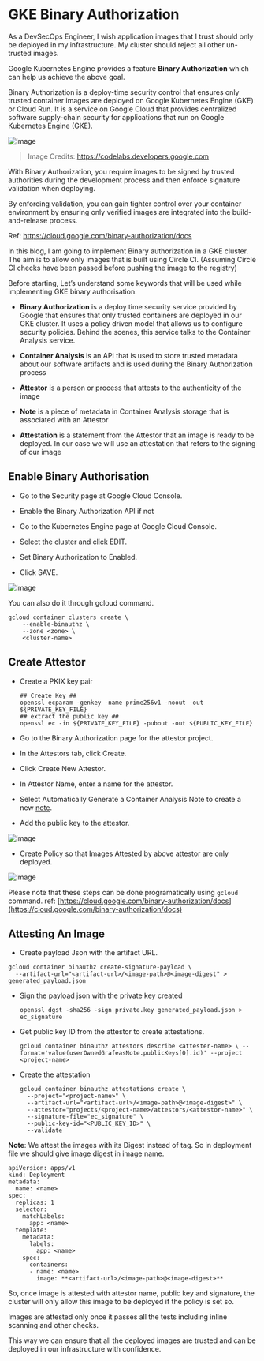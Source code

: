 # GKE Binary Authorization


As a DevSecOps Engineer, I wish application images that I trust should only be deployed in my infrastructure. My cluster should reject all other un-trusted images.

Google Kubernetes Engine provides a feature **Binary Authorization** which can help us achieve the above goal.

Binary Authorization is a deploy-time security control that ensures only trusted container images are deployed on Google Kubernetes Engine (GKE) or Cloud Run. It is a service on Google Cloud that provides centralized software supply-chain security for applications that run on Google Kubernetes Engine (GKE).


![image](https://user-images.githubusercontent.com/37524392/157366127-92cfc004-6ec4-4faf-8c90-26ca6620e0c3.png)

> Image Credits: https://codelabs.developers.google.com

With Binary Authorization, you require images to be signed by trusted authorities during the development process and then enforce signature validation when deploying.

By enforcing validation, you can gain tighter control over your container environment by ensuring only verified images are integrated into the build-and-release process.

Ref: https://cloud.google.com/binary-authorization/docs



In this blog, I am going to implement Binary authorization in a GKE cluster. The aim is to allow only images that is built using Circle CI. (Assuming Circle CI checks have been passed before pushing the image to the registry)

Before starting, Let’s understand some keywords that will be used while implementing GKE binary authorisation.

- **Binary Authorization** is a deploy time security service provided by Google that ensures that only trusted containers are deployed in our GKE cluster. It uses a policy driven model that allows us to configure security policies. Behind the scenes, this service talks to the Container Analysis service.

- **Container Analysis** is an API that is used to store trusted metadata about our software artifacts and is used during the Binary Authorization process

- **Attestor** is a person or process that attests to the authenticity of the image

- **Note** is a piece of metadata in Container Analysis storage that is associated with an Attestor

- **Attestation** is a statement from the Attestor that an image is ready to be deployed. In our case we will use an attestation that refers to the signing of our image


## Enable Binary Authorisation

- Go to the Security page at Google Cloud Console.

- Enable the Binary Authorization API if not

- Go to the Kubernetes Engine page at Google Cloud Console.

- Select the cluster and click EDIT.

- Set Binary Authorization to Enabled.

- Click SAVE.


![image](https://user-images.githubusercontent.com/37524392/157366778-97ec0d23-c9cd-46af-858c-410173af7a7f.png)


You can also do it through gcloud command.

```
gcloud container clusters create \
    --enable-binauthz \
    --zone <zone> \
    <cluster-name>
```



## Create Attestor


- Create a PKIX key pair
  ```
  ## Create Key ##
  openssl ecparam -genkey -name prime256v1 -noout -out ${PRIVATE_KEY_FILE}
  ## extract the public key ##
  openssl ec -in ${PRIVATE_KEY_FILE} -pubout -out ${PUBLIC_KEY_FILE}
  ```

- Go to the Binary Authorization page for the attestor project.

- In the Attestors tab, click Create.

- Click Create New Attestor.

- In Attestor Name, enter a name for the attestor.

- Select Automatically Generate a Container Analysis Note to create a new [note](https://cloud.google.com/binary-authorization/docs/key-concepts#analysis-notes).

- Add the public key to the attestor.

![image](https://user-images.githubusercontent.com/37524392/157367070-813da0df-a8f1-4807-88f1-e5be93352d80.png)

- Create Policy so that Images Attested by above attestor are only deployed.

![image](https://user-images.githubusercontent.com/37524392/157367197-a7c24ffa-0cb2-4b6d-922e-06e5fda4d480.png)

Please note that these steps can be done programatically using `gcloud` command. ref: [https://cloud.google.com/binary-authorization/docs](https://cloud.google.com/binary-authorization/docs)


## Attesting An Image

- Create payload Json with the artifact URL.

```
gcloud container binauthz create-signature-payload \
  --artifact-url="<artifact-url>/<image-path>@<image-digest" > generated_payload.json
```

- Sign the payload json with the private key created

  `openssl dgst -sha256 -sign private.key generated_payload.json > ec_signature`
  
- Get public key ID from the attestor to create attestations.
  
  `gcloud container binauthz attestors describe <attester-name> \
  --format='value(userOwnedGrafeasNote.publicKeys[0].id)' --project <project-name>`

- Create the attestation
  
  ```
  gcloud container binauthz attestations create \
    --project="<project-name>" \
    --artifact-url="<artifact-url>/<image-path>@<image-digest>" \
    --attestor="projects/<project-name>/attestors/<attestor-name>" \
    --signature-file="ec_signature" \
    --public-key-id="<PUBLIC_KEY_ID>" \
    --validate
  ```


**Note**: We attest the images with its Digest instead of tag. So in deployment file we should give image digest in image name.

```
apiVersion: apps/v1
kind: Deployment
metadata:
  name: <name>
spec:
  replicas: 1
  selector:
    matchLabels:
      app: <name>
  template:
    metadata:
      labels:
        app: <name>
    spec:
      containers:
      - name: <name>
        image: **<artifact-url>/<image-path>@<image-digest>**
```

So, once image is attested with attestor name, public key and signature, the cluster will only allow this image to be deployed if the policy is set so. 

Images are attested only once it passes all the tests including inline scanning and other checks.

This way we can ensure that all the deployed images are trusted and can be deployed in our infrastructure with confidence.
